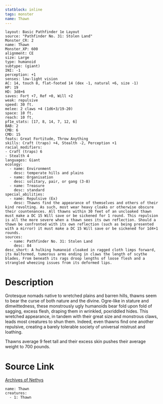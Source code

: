 ```yaml
---
statblock: inline
tags: monster
name: Thawn
---
```

```statblock
layout: Basic Pathfinder 1e Layout
source: "Pathfinder No. 31: Stolen Land"
Monster_CR: 2
name: Thawn
Monster_XP: 600
alignment: CE
size: Large
type: humanoid
subtype: (giant)
INI: -1
perception: +1
senses: low-light vision
AC: 14, touch 8, flat-footed 14 (dex -1, natural +6, size -1)
HP: 19
HD: 3d8+6
saves: Fort +7, Ref +0, Will +2
weak: repulsive
speed: 30 ft.
melee: 2 claws +4 (1d6+3/19-20)
space: 10 ft.
reach: 10 ft.
pf1e_stats: [17, 8, 14, 7, 12, 6]
BAB: 2
CMB: 6
CMD: 15
feats: Great Fortitude, Throw Anything
skills: Craft (traps) +4, Stealth -2, Perception +1
racial_modifiers:
- Craft (traps) 6
- Stealth 4
languages: Giant
ecology:
  - name: Environment
    desc: temperate hills and plains
  - name: Organisation
    desc: solitary, pair, or gang (3-8)
  - name: Treasure
    desc: standard
special_abilities:
  - name: Repulsive (Ex)
    desc: Thawns find the appearance of themselves and others of their kind revolting. As such, most wear heavy cloaks or otherwise obscure their countenances. All thawns within 30 feet of an uncloaked thawn must make a DC 15 Will save or be sickened for 1 round. This repulsion is all the more severe when a thawn sees its own reflection. Should a thawn be confronted with its own reflection (such as being presented with a mirror) it must make a DC 15 Will save or be sickened for 1d4+1 rounds.
sources:
  - name: Pathfinder No. 31: Stolen Land
    desc: 84
desc_short: A hulking humanoid cloaked in ragged cloth limps forward, its malformed, tumorous arms ending in claws the length of scythe blades. From beneath its rags droop lengths of loose flesh and a strangled wheezing issues from its deformed lips.
```
# Description
Grotesque nomads native to wretched plains and barren hills, thawns seem to bear the curse of both nature and the divine. Ogre-like in stature and dimwittedness, these monstrously ugly humanoids bear fold upon fold of sagging, excess flesh, draping them in wrinkled, poxriddled hides. This wretched appearance, in tandem with their great size and monstrous claws, leads most creatures to shun them. Indeed, even thawns find one another repulsive, creating a barely tolerable society of universal mistrust and loathing.

Thawns average 9 feet tall and their excess skin pushes their average weight to 700 pounds.
# Source Link
[Archives of Nethys](https://aonprd.com/MonsterDisplay.aspx?ItemName=Thawn)
```encounter-table
name: Thawn
creatures:
  - 1: Thawn
```
